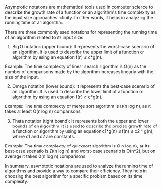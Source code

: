 

Asymptotic notations are mathematical tools used in computer science to describe the growth rate of a function or an algorithm's time complexity as the input size approaches infinity. In other words, it helps in analyzing the running time of an algorithm.

There are three commonly used notations for representing the running time of an algorithm related to its input size:

1. Big O notation (upper bound): It represents the worst-case scenario of an algorithm. It is used to describe the upper limit of a function or algorithm by using an equation f(n) ≤ c*g(n).

Example: The time complexity of linear search algorithm is O(n) as the number of comparisons made by the algorithm increases linearly with the size of the input.

2. Omega notation (lower bound): It represents the best-case scenario of an algorithm. It is used to describe the lower limit of a function or algorithm by using an equation f(n) ≥ c*g(n).

Example: The time complexity of merge sort algorithm is Ω(n log n), as it takes at least O(n log n) comparisons.

3. Theta notation (tight bound): It represents both the upper and lower bounds of an algorithm. It is used to describe the precise growth rate of a function or algorithm by using an equation c1*g(n) ≤ f(n) ≤ c2 * g(n), where c1 and c2 are constants.

Example: The time complexity of quicksort algorithm is Θ(n log n), as its best-case scenario is Ω(n log n) and worst-case scenario is O(n^2), but on average it takes O(n log n) comparisons.

In summary, asymptotic notations are used to analyze the running time of algorithms and provide a way to compare their efficiency. They help in choosing the best algorithm for a specific problem based on its time complexity.